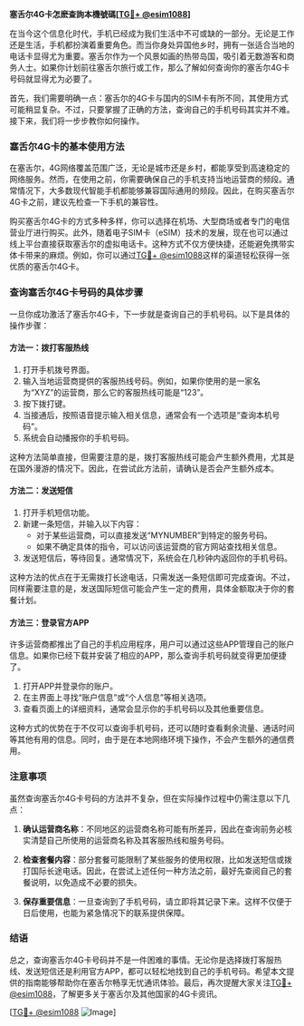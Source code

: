 **塞舌尔4G卡怎麽查詢本機號碼[[TG💪+ @esim1088](https://t.me/s/esim1088)]**

在当今这个信息化时代，手机已经成为我们生活中不可或缺的一部分。无论是工作还是生活，手机都扮演着重要角色。而当你身处异国他乡时，拥有一张适合当地的电话卡显得尤为重要。塞舌尔作为一个风景如画的热带岛国，吸引着无数游客和商务人士。如果你计划前往塞舌尔旅行或工作，那么了解如何查询你的塞舌尔4G卡号码就显得尤为必要了。

首先，我们需要明确一点：塞舌尔的4G卡与国内的SIM卡有所不同，其使用方式可能稍显复杂。不过，只要掌握了正确的方法，查询自己的手机号码其实并不难。接下来，我们将一步步教你如何操作。

### 塞舌尔4G卡的基本使用方法

在塞舌尔，4G网络覆盖范围广泛，无论是城市还是乡村，都能享受到高速稳定的网络服务。然而，在使用之前，你需要确保自己的手机支持当地运营商的频段。通常情况下，大多数现代智能手机都能够兼容国际通用的频段。因此，在购买塞舌尔4G卡之前，建议先检查一下手机的兼容性。

购买塞舌尔4G卡的方式多种多样，你可以选择在机场、大型商场或者专门的电信营业厅进行购买。此外，随着电子SIM卡（eSIM）技术的发展，现在也可以通过线上平台直接获取塞舌尔的虚拟电话卡。这种方式不仅方便快捷，还能避免携带实体卡带来的麻烦。例如，你可以通过[TG💪+ @esim1088](https://t.me/s/esim1088)这样的渠道轻松获得一张优质的塞舌尔4G卡。

### 查询塞舌尔4G卡号码的具体步骤

一旦你成功激活了塞舌尔4G卡，下一步就是查询自己的手机号码。以下是具体的操作步骤：

#### 方法一：拨打客服热线
1. 打开手机拨号界面。
2. 输入当地运营商提供的客服热线号码。例如，如果你使用的是一家名为“XYZ”的运营商，那么它的客服热线可能是“123”。
3. 按下拨打键。
4. 当接通后，按照语音提示输入相关信息，通常会有一个选项是“查询本机号码”。
5. 系统会自动播报你的手机号码。

这种方法简单直接，但需要注意的是，拨打客服热线可能会产生额外费用，尤其是在国外漫游的情况下。因此，在尝试此方法前，请确认是否会产生额外成本。

#### 方法二：发送短信
1. 打开手机短信功能。
2. 新建一条短信，并输入以下内容：
   - 对于某些运营商，可以直接发送“MYNUMBER”到特定的服务号码。
   - 如果不确定具体的指令，可以访问该运营商的官方网站查找相关信息。
3. 发送短信后，等待回复。通常情况下，系统会在几秒钟内返回你的手机号码。

这种方法的优点在于无需拨打长途电话，只需发送一条短信即可完成查询。不过，同样需要注意的是，发送国际短信可能会产生一定的费用，具体金额取决于你的套餐计划。

#### 方法三：登录官方APP
许多运营商都推出了自己的手机应用程序，用户可以通过这些APP管理自己的账户信息。如果你已经下载并安装了相应的APP，那么查询手机号码就变得更加便捷了。

1. 打开APP并登录你的账户。
2. 在主界面上寻找“账户信息”或“个人信息”等相关选项。
3. 查看页面上的详细资料，通常会显示你的手机号码以及其他重要信息。

这种方式的优势在于不仅可以查询手机号码，还可以随时查看剩余流量、通话时间等其他有用的信息。同时，由于是在本地网络环境下操作，不会产生额外的通信费用。

### 注意事项

虽然查询塞舌尔4G卡号码的方法并不复杂，但在实际操作过程中仍需注意以下几点：

1. **确认运营商名称**：不同地区的运营商名称可能有所差异，因此在查询前务必核实清楚自己所使用的运营商名称及其客服热线和服务号码。
   
2. **检查套餐内容**：部分套餐可能限制了某些服务的使用权限，比如发送短信或拨打国际长途电话。因此，在尝试上述任何一种方法之前，最好先查阅自己的套餐说明，以免造成不必要的损失。

3. **保存重要信息**：一旦查询到了手机号码，请立即将其记录下来。这样不仅便于日后使用，也能为紧急情况下的联系提供保障。

### 结语

总之，查询塞舌尔4G卡号码并不是一件困难的事情。无论你是选择拨打客服热线、发送短信还是利用官方APP，都可以轻松地找到自己的手机号码。希望本文提供的指南能够帮助你在塞舌尔畅享无忧通讯体验。最后，再次提醒大家关注[TG💪+ @esim1088](https://t.me/s/esim1088)，了解更多关于塞舌尔及其他国家的4G卡资讯。

[[TG💪+ @esim1088](https://t.me/s/esim1088) ![Image](https://i.postimg.cc/4NQfJmqS/Snipaste-2025-05-13-00-14-12.png)]